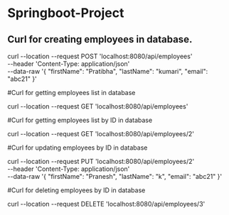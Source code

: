 # Springboot-Project

## Curl for creating employees in database.

curl --location --request POST 'localhost:8080/api/employees' \
--header 'Content-Type: application/json' \
--data-raw '{
    "firstName": "Pratibha",
    "lastName": "kumari",
    "email": "abc21"
}'


#Curl for getting employees list in database

curl --location --request GET 'localhost:8080/api/employees'



#Curl for getting employees list by ID in database

curl --location --request GET 'localhost:8080/api/employees/2'



#Curl for updating employees by ID in database

curl --location --request PUT 'localhost:8080/api/employees/2' \
--header 'Content-Type: application/json' \
--data-raw '{
    "firstName": "Pranesh",
    "lastName": "k",
    "email": "abc21"
}'



#Curl for deleting employees by ID in database


curl --location --request DELETE 'localhost:8080/api/employees/3'

